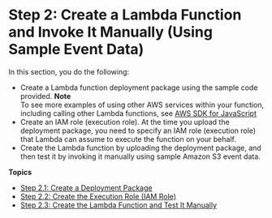 # Step 2: Create a Lambda Function and Invoke It Manually \(Using Sample Event Data\)<a name="with-s3-example-create-test-manually"></a>

In this section, you do the following:
+ Create a Lambda function deployment package using the sample code provided\.
**Note**  
To see more examples of using other AWS services within your function, including calling other Lambda functions, see [AWS SDK for JavaScript](http://docs.aws.amazon.com/AWSJavaScriptSDK/latest/frames.html)
+ Create an IAM role \(execution role\)\. At the time you upload the deployment package, you need to specify an IAM role \(execution role\) that Lambda can assume to execute the function on your behalf\. 
+ Create the Lambda function by uploading the deployment package, and then test it by invoking it manually using sample Amazon S3 event data\.

**Topics**
+ [Step 2\.1: Create a Deployment Package](with-s3-example-deployment-pkg.md)
+ [Step 2\.2: Create the Execution Role \(IAM Role\)](with-s3-example-create-iam-role.md)
+ [Step 2\.3: Create the Lambda Function and Test It Manually](with-s3-example-upload-deployment-pkg.md)